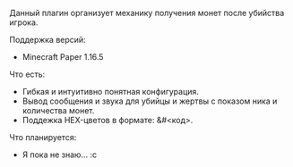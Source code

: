 Данный плагин организует механику получения монет после убийства игрока.

Поддержка версий:
- Minecraft Paper 1.16.5

Что есть:
- Гибкая и интуитивно понятная конфигурация.
- Вывод сообщения и звука для убийцы и жертвы с показом ника и количества монет.
- Поддежка HEX-цветов в формате: &#<код>.

Что планируется:
- Я пока не знаю... :c
